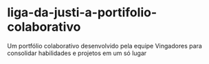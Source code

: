 # liga-da-justi-a-portifolio-colaborativo
Um portfólio colaborativo desenvolvido pela equipe Vingadores para consolidar habilidades e projetos em um só lugar
